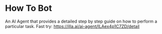 # How To Bot
An AI Agent that provides a detailed step by step guide on how to perform a particular task.
Fast try: https://illa.ai/ai-agent/ILAex4p1C7ZD/detail
